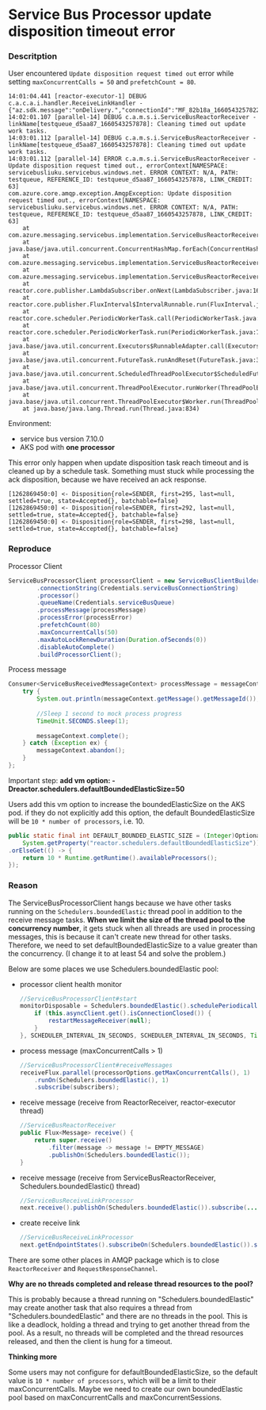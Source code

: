 # Service Bus Processor update disposition timeout error

### Descritption

User encountered `Update disposition request timed out` error while setting `maxConcurrentCalls = 50` and `prefetchCount = 80`.

```
14:01:04.441 [reactor-executor-1] DEBUG c.a.c.a.i.handler.ReceiveLinkHandler - {"az.sdk.message":"onDelivery.","connectionId":"MF_82b18a_1660543257822","errorCondition":null,"errorDescription":null,"entityPath":"testqueue","linkName":"testqueue_d5aa87_1660543257878","updatedLinkCredit":63,"remoteCredit":0,"delivery.isPartial":false,"delivery.isSettled":false}
14:02:01.107 [parallel-14] DEBUG c.a.m.s.i.ServiceBusReactorReceiver - linkName[testqueue_d5aa87_1660543257878]: Cleaning timed out update work tasks.
14:03:01.112 [parallel-14] DEBUG c.a.m.s.i.ServiceBusReactorReceiver - linkName[testqueue_d5aa87_1660543257878]: Cleaning timed out update work tasks.
14:03:01.112 [parallel-14] ERROR c.a.m.s.i.ServiceBusReactorReceiver - Update disposition request timed out., errorContext[NAMESPACE: servicebusliuku.servicebus.windows.net. ERROR CONTEXT: N/A, PATH: testqueue, REFERENCE_ID: testqueue_d5aa87_1660543257878, LINK_CREDIT: 63]
com.azure.core.amqp.exception.AmqpException: Update disposition request timed out., errorContext[NAMESPACE: servicebusliuku.servicebus.windows.net. ERROR CONTEXT: N/A, PATH: testqueue, REFERENCE_ID: testqueue_d5aa87_1660543257878, LINK_CREDIT: 63]
	at com.azure.messaging.servicebus.implementation.ServiceBusReactorReceiver.lambda$cleanupWorkItems$17(ServiceBusReactorReceiver.java:368)
	at java.base/java.util.concurrent.ConcurrentHashMap.forEach(ConcurrentHashMap.java:1603)
	at com.azure.messaging.servicebus.implementation.ServiceBusReactorReceiver.cleanupWorkItems(ServiceBusReactorReceiver.java:359)
	at com.azure.messaging.servicebus.implementation.ServiceBusReactorReceiver.lambda$new$0(ServiceBusReactorReceiver.java:95)
	at reactor.core.publisher.LambdaSubscriber.onNext(LambdaSubscriber.java:160)
	at reactor.core.publisher.FluxInterval$IntervalRunnable.run(FluxInterval.java:125)
	at reactor.core.scheduler.PeriodicWorkerTask.call(PeriodicWorkerTask.java:59)
	at reactor.core.scheduler.PeriodicWorkerTask.run(PeriodicWorkerTask.java:73)
	at java.base/java.util.concurrent.Executors$RunnableAdapter.call(Executors.java:515)
	at java.base/java.util.concurrent.FutureTask.runAndReset(FutureTask.java:305)
	at java.base/java.util.concurrent.ScheduledThreadPoolExecutor$ScheduledFutureTask.run(ScheduledThreadPoolExecutor.java:305)
	at java.base/java.util.concurrent.ThreadPoolExecutor.runWorker(ThreadPoolExecutor.java:1128)
	at java.base/java.util.concurrent.ThreadPoolExecutor$Worker.run(ThreadPoolExecutor.java:628)
	at java.base/java.lang.Thread.run(Thread.java:834)
```

Environment:

- service bus version 7.10.0
- AKS pod with **one processor**

This error only happen when update disposition task reach timeout and is cleaned up by a schedule task. Something must stuck while processing the ack disposition, because we have received an ack response.

```
[1262869450:0] <- Disposition{role=SENDER, first=295, last=null, settled=true, state=Accepted{}, batchable=false}
[1262869450:0] <- Disposition{role=SENDER, first=292, last=null, settled=true, state=Accepted{}, batchable=false}
[1262869450:0] <- Disposition{role=SENDER, first=298, last=null, settled=true, state=Accepted{}, batchable=false}
```

### Reproduce

Processor Client
```Java
ServiceBusProcessorClient processorClient = new ServiceBusClientBuilder()
        .connectionString(Credentials.serviceBusConnectionString)
        .processor()
        .queueName(Credentials.serviceBusQueue)
        .processMessage(processMessage)
        .processError(processError)
        .prefetchCount(80)
        .maxConcurrentCalls(50)
        .maxAutoLockRenewDuration(Duration.ofSeconds(0))
        .disableAutoComplete()
        .buildProcessorClient();
```

Process message 
```Java
Consumer<ServiceBusReceivedMessageContext> processMessage = messageContext -> {
    try {
        System.out.println(messageContext.getMessage().getMessageId());
        
        //Sleep 1 second to mock process progress
        TimeUnit.SECONDS.sleep(1);
        
        messageContext.complete();
    } catch (Exception ex) {
        messageContext.abandon();
    }
};
```

Important step: **add vm option: -Dreactor.schedulers.defaultBoundedElasticSize=50**

Users add this vm option to increase the boundedElasticSize on the AKS pod. if they do not explicitly add this option, the default BoundedElasticSize will be `10 * number of processors`, i.e. 10.

```Java
public static final int DEFAULT_BOUNDED_ELASTIC_SIZE = (Integer)Optional.ofNullable(
    System.getProperty("reactor.schedulers.defaultBoundedElasticSize")).map(Integer::parseInt)
.orElseGet(() -> {
    return 10 * Runtime.getRuntime().availableProcessors();
});
```

### Reason

The ServiceBusProcessorClient hangs because we have other tasks running on the `Schedulers.boundedElastic` thread pool in addition to the receive message tasks. **When we limit the size of the thread pool to the concurrency number**, it gets stuck when all threads are used in processing messages, this is because it can't create new thread for other tasks. Therefore, we need to set defaultBoundedElasticSize to a value greater than the concurrency. (I change it to at least 54 and solve the problem.)

Below are some places we use Schedulers.boundedElastic pool:

- processor client health monitor
    ```Java
    //ServiceBusProcessorClient#start
    monitorDisposable = Schedulers.boundedElastic().schedulePeriodically(() -> {
        if (this.asyncClient.get().isConnectionClosed()) {
            restartMessageReceiver(null);
        }
    }, SCHEDULER_INTERVAL_IN_SECONDS, SCHEDULER_INTERVAL_IN_SECONDS, TimeUnit.SECONDS);
    ```

- process message (maxConcurrentCalls > 1)
    ```Java
    //ServiceBusProcessorClient#receiveMessages
    receiveFlux.parallel(processorOptions.getMaxConcurrentCalls(), 1)
        .runOn(Schedulers.boundedElastic(), 1)
        .subscribe(subscribers);
    ````
- receive message (receive from ReactorReceiver, reactor-executor thread)
    ```Java
    //ServiceBusReactorReceiver
    public Flux<Message> receive() {
        return super.receive()
            .filter(message -> message != EMPTY_MESSAGE)
            .publishOn(Schedulers.boundedElastic());
    }
    ```
- receive message (receive from ServiceBusReactorReceiver, Schedulers.boundedElastic() thread)
    ```Java
    //ServiceBusReceiveLinkProcessor
    next.receive().publishOn(Schedulers.boundedElastic()).subscribe(...)
    ```

- create receive link
    ```Java
    //ServiceBusReceiveLinkProcessor
    next.getEndpointStates().subscribeOn(Schedulers.boundedElastic()).subscribe(...)
    ```

There are some other places in AMQP package which is to close `ReactorReceiver` and `RequestResponseChannel`.


**Why are no threads completed and release thread resources to the pool?**

This is probably because a thread running on "Schedulers.boundedElastic" may create another task that also requires a thread from "Schedulers.boundedElastic" and there are no threads in the pool. This is like a deadlock, holding a thread and trying to get another thread from the pool. As a result, no threads will be completed and the thread resources released, and then the client is hung for a timeout.

**Thinking more**

Some users may not configure for defaultBoundedElasticSize, so the default value is `10 * number of processors`, which will be a limit to their maxConcurrentCalls. Maybe we need to create our own boundedElastic pool based on maxConcurrentCalls and maxConcurrentSessions.